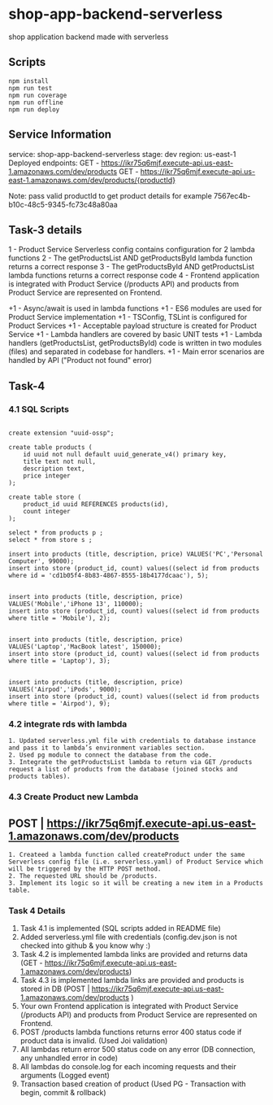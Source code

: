 # shop-app-backend-serverless
shop application backend made with serverless

## Scripts
```
npm install
npm run test
npm run coverage
npm run offline
npm run deploy

```

## Service Information
service: shop-app-backend-serverless
stage: dev
region: us-east-1
Deployed endpoints:
  GET - https://ikr75q6mjf.execute-api.us-east-1.amazonaws.com/dev/products
  GET - https://ikr75q6mjf.execute-api.us-east-1.amazonaws.com/dev/products/{productId}

Note: pass valid productId to get product details for example 7567ec4b-b10c-48c5-9345-fc73c48a80aa

## Task-3 details 
1 - Product Service Serverless config contains configuration for 2 lambda functions
2 - The getProductsList AND getProductsById lambda function returns a correct response
3 - The getProductsById AND getProductsList lambda functions returns a correct response code
4 - Frontend application is integrated with Product Service (/products API) and products from Product Service are represented on Frontend.

+1 - Async/await is used in lambda functions
+1 - ES6 modules are used for Product Service implementation
+1 - TSConfig, TSLint is configured for Product Services
+1 - Acceptable payload structure is created for Product Service
+1 - Lambda handlers are covered by basic UNIT tests 
+1 - Lambda handlers (getProductsList, getProductsById) code is written in two modules (files) and separated in codebase for handlers.
+1 - Main error scenarios are handled by API ("Product not found" error)

## Task-4 
### 4.1 SQL Scripts
```

create extension "uuid-ossp";

create table products (
	id uuid not null default uuid_generate_v4() primary key,
	title text not null,
    description text,
    price integer
);

create table store (
	product_id uuid REFERENCES products(id),
    count integer
);

select * from products p ;
select * from store s ;

insert into products (title, description, price) VALUES('PC','Personal Computer', 99000);
insert into store (product_id, count) values((select id from products where id = 'cd1b05f4-8b83-4867-8555-18b4177dcaac'), 5);


insert into products (title, description, price) VALUES('Mobile','iPhone 13', 110000);
insert into store (product_id, count) values((select id from products where title = 'Mobile'), 2);


insert into products (title, description, price) VALUES('Laptop','MacBook latest', 150000);
insert into store (product_id, count) values((select id from products where title = 'Laptop'), 3);


insert into products (title, description, price) VALUES('Airpod','iPods', 9000);
insert into store (product_id, count) values((select id from products where title = 'Airpod'), 9);

```

### 4.2 integrate rds with lambda
```
1. Updated serverless.yml file with credentials to database instance and pass it to lambda’s environment variables section.
2. Used pg module to connect the database from the code.
3. Integrate the getProductsList lambda to return via GET /products request a list of products from the database (joined stocks and products tables).
```

### 4.3 Create Product new Lambda
## POST | https://ikr75q6mjf.execute-api.us-east-1.amazonaws.com/dev/products  
```
1. Createed a lambda function called createProduct under the same Serverless config file (i.e. serverless.yaml) of Product Service which will be triggered by the HTTP POST method.
2. The requested URL should be /products.
3. Implement its logic so it will be creating a new item in a Products table.
```

### Task 4 Details
1. Task 4.1 is implemented (SQL scripts added in README file)
2. Added serverless.yml file with credentials (config.dev.json is not checked into github & you know why :)
3. Task 4.2 is implemented lambda links are provided and returns data 
(GET - https://ikr75q6mjf.execute-api.us-east-1.amazonaws.com/dev/products)
4. Task 4.3 is implemented lambda links are provided and products is stored in DB 
(POST | https://ikr75q6mjf.execute-api.us-east-1.amazonaws.com/dev/products )
5. Your own Frontend application is integrated with Product Service (/products API) and products from Product Service are represented on Frontend.
6. POST /products lambda functions returns error 400 status code if product data is invalid.
(Used Joi validation)
7. All lambdas return error 500 status code on any error (DB connection, any unhandled error in code)
8. All lambdas do console.log for each incoming requests and their arguments 
(Logged event)
9. Transaction based creation of product 
(Used PG - Transaction with begin, commit & rollback)